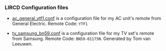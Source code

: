 ### LIRCD Configuration files

* [ac_general_ytf1.conf](ac_general_ytf1.conf) is a configuration file for my AC unit's remote from General Electric. Remote Code: `YTF1`

* [tv_samsung_bn59.conf](tv_samsung_bn59.conf) is a configuration file for my TV set's remote from Samsung. Remote Code: `BN59-01175N`. Generated by Tom van Leeuwen.